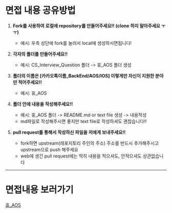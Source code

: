 # 면접 내용 공유방법 

1. **Fork를 사용하여 로컬에 repository를 만들어주세요‼️ (clone 하지 말아주세요 ㅜㅜ)**

   - 예시: 우측 상단에 fork를 눌러서 local에 생성하시면됩니다! 

2. **각자의 폴더를 만들어주세요‼️**
    - 예시: CS_Interview_Question 폴더 -> 휴_AOS 폴더 생성 

3. **폴더의 이름은 [카카오톡이름_BackEnd/AOS/IOS] 이렇게만 자신이 지원한 분야만 적어주세요‼️**
    - 예시: 휴_AOS

4. **폴더 안에 내용을 작성해주세요‼️**
    - 예시:  휴_AOS 폴더 -> README.md or text file 생성 -> 내용작성 
    - md파일로 작성해주시면 좋지만 text file로 작성하셔도 괜찮습니다‼️

5. **pull request를 통해서 작성하신 파일을 저에게 보내주세요‼️**
    - fork하면 upstream(레포지토리 주인의 주소) 주소를 반드시 추가해주시고 upstream으로 push 해주세요
    - web에 생긴 pull request에는 딱히 내용을 적으셔도, 안적으셔도 상관없습니다

    

------



# 면접내용 보러가기

[휴_AOS](https://github.com/tjrkdgnl/CS_Interview_Question/tree/main/휴_AOS)

